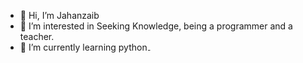 - 👋 Hi, I’m Jahanzaib
- 👀 I’m interested in Seeking Knowledge, being a programmer and a teacher.
- 🌱 I’m currently learning python۔
<!---
bc170200104/bc170200104 is a ✨ special ✨ repository because its `README.md` (this file) appears on your GitHub profile.
You can click the Preview link to take a look at your changes.
--->

